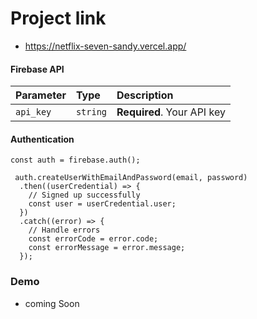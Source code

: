
# Project link
- https://netflix-seven-sandy.vercel.app/



#### Firebase API


| Parameter | Type     | Description                |
| :-------- | :------- | :------------------------- |
| `api_key` | `string` | **Required**. Your API key |

#### Authentication

```http
const auth = firebase.auth();

 auth.createUserWithEmailAndPassword(email, password)
  .then((userCredential) => {
    // Signed up successfully
    const user = userCredential.user;
  })
  .catch((error) => {
    // Handle errors
    const errorCode = error.code;
    const errorMessage = error.message;
  });
```
### Demo 
- coming Soon